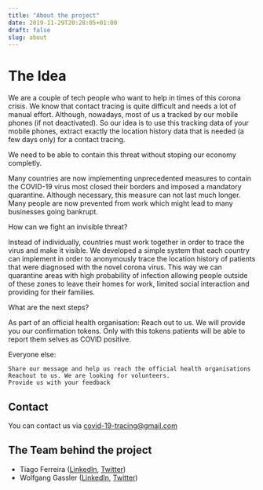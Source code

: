 ```yaml
---
title: "About the project"
date: 2019-11-29T20:28:05+01:00
draft: false
slug: about
---
```


# The Idea

We are a couple of tech people who want to help in times of this corona crisis. We know that contact tracing is quite difficult and needs a lot of manual effort.
Although, nowadays, most of us a tracked by our mobile phones (if not deactivated). So our idea is to use this tracking data of your mobile phones, extract exactly the location history data that is needed (a few days only) for a contact tracing. 

We need to be able to contain this threat without stoping our economy completly.

Many countries are now implementing unprecedented measures to contain the COVID-19 virus most closed their borders and imposed a mandatory quarantine. Although necessary, this measure can not last much longer. Many people are now prevented from work which might lead to many businesses going bankrupt.

How can we fight an invisible threat?

Instead of individually, countries must work together in order to trace the virus and make it visible.
We developed a simple system that each country can implement in order to anonymously trace the location history of patients that were diagnosed with the novel corona virus. This way we can quarantine areas with high probability of infection allowing people outside of these zones to leave their homes for work, limited social interaction and providing for their families.

What are the next steps?

As part of an official health organisation:
Reach out to us. We will provide you our confirmation tokens. Only with this tokens patients will be able to report them selves as COVID positive.

Everyone else:

    Share our message and help us reach the official health organisations
    Reachout to us. We are looking for volunteers.
    Provide us with your feedback


## Contact

You can contact us via covid-19-tracing@gmail.com

## The Team behind the project

- Tiago Ferreira ([LinkedIn](https://www.linkedin.com/in/tiago-ferreira-48562095/), [Twitter](https://twitter.com/TiagoRBF))
- Wolfgang Gassler ([LinkedIn](https://www.linkedin.com/in/wolfganggassler/), [Twitter](https://twitter.com/schafele))